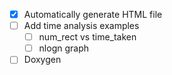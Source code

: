 - [x] Automatically generate HTML file
- [ ] Add time analysis examples
	- [ ] num_rect vs time_taken
	- [ ] nlogn graph
- [ ] Doxygen